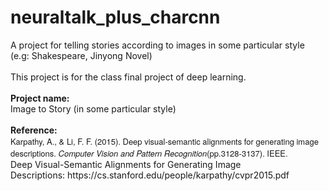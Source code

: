 # neuraltalk_plus_charcnn

<div>A project for telling stories according to images in some particular style (e.g: Shakespeare, Jinyong Novel)</div><div><br></div><div>This project is for the class final project of deep learning.</div><div><br></div><div><b>Project name:</b></div><div><b></b>Image to Story (in some particular style)</div><div><br></div><div><b>Reference:</b></div><div><span style="font-family: &quot;Helvetica Neue&quot;, Helvetica, Arial, sans-serif; font-size: 13px;">Karpathy, A., &amp; Li, F. F. (2015). Deep visual-semantic alignments for generating image descriptions.&nbsp;</span><i style="position: relative; font-family: &quot;Helvetica Neue&quot;, Helvetica, Arial, sans-serif; font-size: 13px;">Computer Vision and Pattern Recognition</i><span style="font-family: &quot;Helvetica Neue&quot;, Helvetica, Arial, sans-serif; font-size: 13px;">(pp.3128-3137). IEEE.</span></div><div>Deep Visual-Semantic Alignments for Generating Image Descriptions:&nbsp;https://cs.stanford.edu/people/karpathy/cvpr2015.pdf</div>
